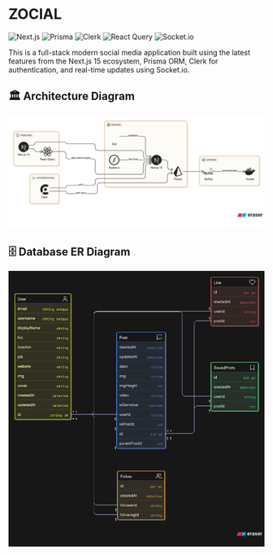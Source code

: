 # ZOCIAL 

![Next.js](https://img.shields.io/badge/Next.js-15-black?logo=nextdotjs)
![Prisma](https://img.shields.io/badge/Prisma-ORM-blue?logo=prisma)
![Clerk](https://img.shields.io/badge/Auth-Clerk-orange?logo=clerk)
![React Query](https://img.shields.io/badge/React%20Query-TanStack-critical?logo=reactquery)
![Socket.io](https://img.shields.io/badge/Real--Time-Socket.io-lightgrey?logo=socketdotio)
<!-- ![License](https://img.shields.io/badge/License-MIT-green) -->

This is a full-stack modern social media application built using the latest features from the Next.js 15 ecosystem, Prisma ORM, Clerk for authentication, and real-time updates using Socket.io.




## 🏛️ Architecture Diagram
![Architecture Diagram](public/general/arc-diagram.png)


## 🗄️ Database ER Diagram
![ER Diagram](public/general/er-diagram.png)




